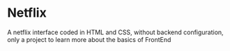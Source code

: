 # Netflix

A netflix interface coded in HTML and CSS, without backend configuration, only a project to learn more about the basics of FrontEnd
